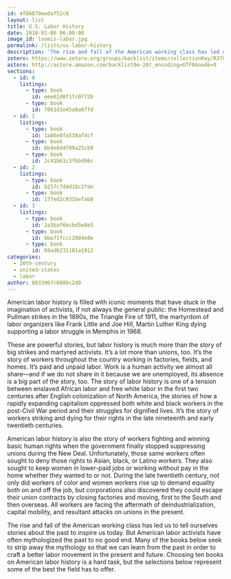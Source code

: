 ```yaml
---
id: 4f66879eedaf52c0
layout: list
title: U.S. Labor History
date: 2016-01-06 06:00:00
image_id: loomis-labor.jpg
permalink: /lists/us-labor-history
description: 'The rise and fall of the American working class has led us to tell ourselves stories about the past to inspire us today. But American labor activists have often mythologized the past to no good end. Many of these books seek to strip away the mythology so that we can learn from the past in order to craft a better labor movement in the present and future.'
zotero: https://www.zotero.org/groups/backlist/items/collectionKey/R3TGE8BG
astore: http://astore.amazon.com/backlist0e-20?_encoding=UTF8&node=9
sections: 
  - id: 0
    listings:
      - type: book
        id: eee61d0f1fc0772b
      - type: book
        id: 70b1d1e45a6a07fd
  - id: 1
    listings:
      - type: book
        id: 1a86e8fa538af4cf
      - type: book
        id: bb4e8d4f09a25cb9
      - type: book
        id: 2c41b61c3fbbd96c
  - id: 2
    listings:
      - type: book
        id: b257c7d4d18c2fde
      - type: book
        id: 177ed2c931befab8
  - id: 3
    listings:
      - type: book
        id: 2a3baf6bcbd5e8e5
      - type: book
        id: bbe71fccc2084e8e
      - type: book
        id: 69ad6231101a1912
categories:
  - 20th-century
  - united-states
  - labor
author: 8033967c0886c2d0
---
```

American labor history is filled with iconic moments that have stuck in the imagination of activists, if not always the general public: the Homestead and Pullman strikes in the 1890s, the Triangle Fire of 1911, the martyrdom of labor organizers like Frank Little and Joe Hill, Martin Luther King dying supporting a labor struggle in Memphis in 1968. 

These are powerful stories, but labor history is much more than the story of big strikes and martyred activists. It’s a lot more than unions, too. It’s the story of workers throughout the country working in factories, fields, and homes. It’s paid and unpaid labor. Work is a human activity we almost all share—and if we do not share in it because we are unemployed, its absence is a big part of the story, too. The story of labor history is one of a tension between enslaved African labor and free white labor in the first two centuries after English colonization of North America, the stories of how a rapidly expanding capitalism oppressed both white and black workers in the post-Civil War period and their struggles for dignified lives. It’s the story of workers striking and dying for their rights in the late nineteenth and early twentieth centuries. 

American labor history is also the story of workers fighting and winning basic human rights when the government finally stopped suppressing unions during the New Deal. Unfortunately, those same workers often sought to deny those rights to Asian, black, or Latino workers. They also sought to keep women in lower-paid jobs or working without pay in the home whether they wanted to or not. During the late twentieth century, not only did workers of color and women workers rise up to demand equality both on and off the job, but corporations also discovered they could escape their union contracts by closing factories and moving, first to the South and then overseas. All workers are facing the aftermath of deindustrialization, capital mobility, and resultant attacks on unions in the present. 

The rise and fall of the American working class has led us to tell ourselves stories about the past to inspire us today. But American labor activists have often mythologized the past to no good end. Many of the books below seek to strip away the mythology so that we can learn from the past in order to craft a better labor movement in the present and future. Choosing ten books on American labor history is a hard task, but the selections below represent some of the best the field has to offer. 